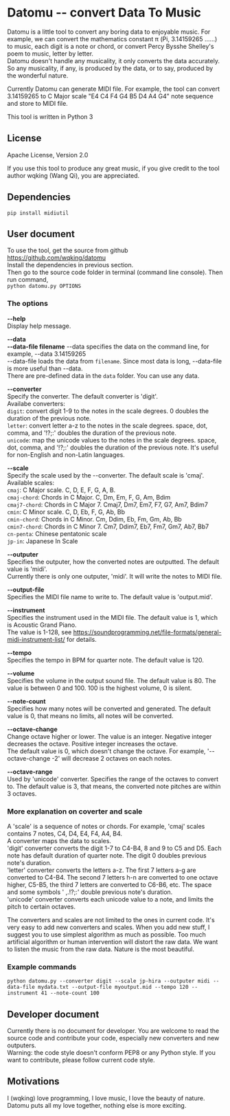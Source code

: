 # Datomu -- convert Data To Music

Datomu is a little tool to convert any boring data to enjoyable music. For example, we can convert the mathematics constant π (Pi, 3.14159265 ......) to music, each digit is a note or chord, or convert Percy Bysshe Shelley's poem to music, letter by letter.  
Datomu doesn't handle any musicality, it only converts the data accurately. So any musicality, if any, is produced by the data, or to say, produced by the wonderful nature.

Currently Datomu can generate MIDI file. For example, the tool can convert 3.14159265 to C Major scale "E4 C4 F4 G4 B5 D4 A4 G4" note sequence and store to MIDI file. 

This tool is written in Python 3

## License

Apache License, Version 2.0  

If you use this tool to produce any great music, if you give credit to the tool author wqking (Wang Qi), you are appreciated.

## Dependencies

`pip install midiutil`

## User document

To use the tool, get the source from github https://github.com/wqking/datomu  
Install the dependencies in previous section.  
Then go to the source code folder in terminal (command line console). Then run command,  
`python datomu.py OPTIONS`  

### The options

**--help**  
Display help message.

**--data**  
**--data-file filename**
--data specifies the data on the command line, for example, --data 3.14159265  
--data-file loads the data from `filename`. Since most data is long, --data-file is more useful than --data.  
There are pre-defined data in the `data` folder. You can use any data.  

**--converter**  
Specify the converter. The default converter is 'digit'.  
Availabe converters:  
`digit`: convert digit 1-9 to the notes in the scale degrees. 0 doubles the duration of the previous note.  
`letter`: convert letter a-z to the notes in the scale degrees. space, dot, comma, and '!?;:' doubles the duration of the previous note.  
`unicode`: map the unicode values to the notes in the scale degrees. space, dot, comma, and '!?;:' doubles the duration of the previous note. It's useful for non-English and non-Latin languages.

**--scale**  
Specify the scale used by the --converter. The default scale is 'cmaj'.  
Available scales:  
`cmaj`: C Major scale. C, D, E, F, G, A, B.  
`cmaj-chord`: Chords in C Major. C, Dm, Em, F, G, Am, Bdim  
`cmaj7-chord`: Chords in C Major 7. Cmaj7, Dm7, Em7, F7, G7, Am7, Bdim7  
`cmin`: C Minor scale. C, D, Eb, F, G, Ab, Bb  
`cmin-chord`: Chords in C Minor. Cm, Ddim, Eb, Fm, Gm, Ab, Bb  
`cmin7-chord`: Chords in C Minor 7. Cm7, Ddim7, Eb7, Fm7, Gm7, Ab7, Bb7  
`cn-penta`: Chinese pentatonic scale   
`jp-in`: Japanese In Scale  

**--outputer**  
Specifies the outputer, how the converted notes are outputted. The default value is 'midi'.  
Currently there is only one outputer, 'midi'. It will write the notes to MIDI file.  

**--output-file**    
Specifies the MIDI file name to write to. The default value is 'output.mid'.   

**--instrument**  
Specifies the instrument used in the MIDI file. The default value is 1, which is Acoustic Grand Piano.  
The value is 1-128, see https://soundprogramming.net/file-formats/general-midi-instrument-list/ for details.

**--tempo**  
Specifies the tempo in BPM for quarter note. The default value is 120.  

**--volume**  
Specifies the volume in the output sound file. The default value is 80. The value is between 0 and 100. 100 is the highest volume, 0 is silent.  

**--note-count**  
Specifies how many notes will be converted and generated. The default value is 0, that means no limits, all notes will be converted.  

**--octave-change**  
Change octave higher or lower. The value is an integer. Negative integer decreases the octave. Positive integer increases the octave.  
The default value is 0, which doesn't change the octave.
For example, '--octave-change -2' will decrease 2 octaves on each notes.

**--octave-range**  
Used by 'unicode' converter. Specifies the range of the octaves to convert to. The default value is 3, that means, the converted note pitches are within 3 octaves.

### More explanation on coverter and scale

A 'scale' is a sequence of notes or chords. For example, 'cmaj' scales contains 7 notes, C4, D4, E4, F4, A4, B4.  
A converter maps the data to scales.  
'digit' converter converts the digit 1-7 to C4-B4, 8 and 9 to C5 and D5. Each note has default duration of quarter note. The digit 0 doubles previous note's duration.  
'letter' converter converts the letters a-z. The first 7 letters a-g are converted to C4-B4. The second 7 letters h-n are converted to one octave higher, C5-B5, the third 7 letters are converted to C6-B6, etc. The space and some symbols ' ,.!?;:' double previous note's duration.  
'unicode' converter converts each unicode value to a note, and limits the pitch to certain octaves.  

The converters and scales are not limited to the ones in current code. It's very easy to add new converters and scales. When you add new stuff, I suggest you to use simplest algorithm as much as possible. Too much artificial algorithm or human intervention will distort the raw data. We want to listen the music from the raw data. Nature is the most beautiful.  

### Example commands

`python datomu.py --converter digit --scale jp-hira --outputer midi --data-file mydata.txt --output-file myoutput.mid --tempo 120 --instrument 41 --note-count 100`  

## Developer document

Currently there is no document for developer. You are welcome to read the source code and contribute your code, especially new converters and new outputers.  
Warning: the code style doesn't conform PEP8 or any Python style. If you want to contribute, please follow current code style.  

## Motivations

I (wqking) love programming, I love music, I love the beauty of nature. Datomu puts all my love together, nothing else is more exciting.  
